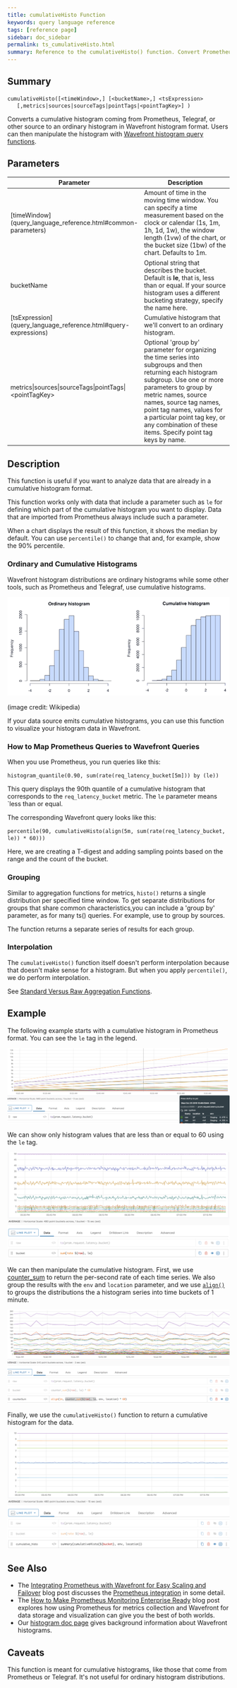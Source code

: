 ```yaml
---
title: cumulativeHisto Function
keywords: query language reference
tags: [reference page]
sidebar: doc_sidebar
permalink: ts_cumulativeHisto.html
summary: Reference to the cumulativeHisto() function. Convert Prometheus cumulative histograms to Wavefront ordinary histograms.
---
```

## Summary
```
cumulativeHisto([<timeWindow>,] [<bucketName>,] <tsExpression>
   [,metrics|sources|sourceTags|pointTags|<pointTagKey>] )
```

Converts a cumulative histogram coming from Prometheus, Telegraf, or other source to an ordinary histogram in Wavefront histogram format. Users can then manipulate the histogram with [Wavefront histogram query functions](query_language_reference.html#histogram-functions).


## Parameters
<table>
<tbody>
<thead>
<tr><th width="30%">Parameter</th><th width="70%">Description</th></tr>
</thead>
<tr>
<td markdown="span">[timeWindow](query_language_reference.html#common-parameters)</td>
<td markdown="span">Amount of time in the moving time window. You can specify a time measurement based on the clock or calendar (1s, 1m, 1h, 1d, 1w), the window length (1vw) of the chart, or the bucket size (1bw) of the chart. Defaults to 1m.</td></tr>
<tr>
<td>bucketName</td>
<td markdown="span">Optional string that describes the bucket. Default is <strong>le</strong>, that is, less than or equal. If your source histogram uses a different bucketing strategy, specify the name here.  </td></tr>
<tr>
<td markdown="span"> [tsExpression](query_language_reference.html#query-expressions)</td>
<td>Cumulative histogram that we'll convert to an ordinary histogram.  </td></tr>
<tr>
<td>metrics&vert;sources&vert;sourceTags&vert;pointTags&vert;&lt;pointTagKey&gt;</td>
<td>Optional 'group by' parameter for organizing the time series into subgroups and then returning each histogram subgroup.
Use one or more parameters to group by metric names, source names, source tag names, point tag names, values for a particular point tag key, or any combination of these items. Specify point tag keys by name.</td>
</tr>
</tbody>
</table>


## Description

This function is useful if you want to analyze data that are already in a cumulative histogram format.

This function works only with data that include a parameter such as `le` for defining which part of the cumulative histogram you want to display. Data that are imported from Prometheus always include such a parameter.

When a chart displays the result of this function, it shows the median by default. You can use `percentile()` to change that and, for example, show the 90% percentile.

### Ordinary and Cumulative Histograms

Wavefront histogram distributions are ordinary histograms while some other tools, such as Prometheus and Telegraf, use cumulative histograms.

![histogram types](images/histogram_types.png)

(image credit: Wikipedia)

If your data source emits cumulative histograms, you can use this function to visualize your histogram data in Wavefront.

### How to Map Prometheus Queries to Wavefront Queries

When you use Prometheus, you run queries like this:
```
histogram_quantile(0.90, sum(rate(req_latency_bucket[5m])) by (le))
```

This query displays the 90th quantile of a cumulative histogram that corresponds to the `req_latency_bucket` metric. The `le` parameter means `less than or equal.

The corresponding Wavefront query looks like this:
```
percentile(90, cumulativeHisto(align(5m, sum(rate(req_latency_bucket, le)) * 60)))
```

Here, we are creating a T-digest and adding sampling points based on the range and the count of the bucket.

### Grouping

Similar to aggregation functions for metrics, `histo()` returns a single distribution per specified time window.  To get separate distributions for groups that share common characteristics,you can include a 'group by' parameter, as for many ts() queries. For example, use  to group by sources.

The function returns a separate series of results for each group.

### Interpolation

The `cumulativeHisto()` function itself doesn't perform interpolation because that doesn't make sense for a histogram. But when you apply `percentile()`, we do perform interpolation.

See [Standard Versus Raw Aggregation Functions](query_language_aggregate_functions.html).


## Example

The following example starts with a cumulative histogram in Prometheus format. You can see the `le` tag in the legend.

![cumulative histogram](images/cum_histo_simple.png)

We can show only histogram values that are less than or equal to 60 using the `le` tag.

![show only le 60](images/cum_histo_bucket.png)

We can then manipulate the cumulative histogram. First, we use  [counter_sum](ts_countersum.html) to return the per-second rate of each time series. We also group the results with the `env` and `location` parameter, and we use [`align()`](ts_align.html) to groups the distributions the a histogram series into time buckets of 1 minute.

![counter sum and align](images/cum_histo_counter_sum.png)

Finally, we use the `cumulativeHisto()` function to return a cumulative histogram for the data.

![cumulative histo](images/cumulative_histo.png)


## See Also

* The [Integrating Prometheus with Wavefront for Easy Scaling and Failover](https://www.wavefront.com/integrating-prometheus-with-wavefront/) blog post discusses the [Prometheus integration](prometheus.html) in some detail.
* The [How to Make Prometheus Monitoring Enterprise Ready](https://www.wavefront.com/how-to-make-prometheus-monitoring-enterprise-ready/) blog post explores how using Prometheus for metrics collection and Wavefront for data storage and visualization can give you the best of both worlds.
* Our [histogram doc page](proxies_histograms.html) gives background information about Wavefront histograms.


## Caveats

This function is meant for cumulative histograms, like those that come from Prometheus or Telegraf. It's not useful for ordinary histogram distributions.
